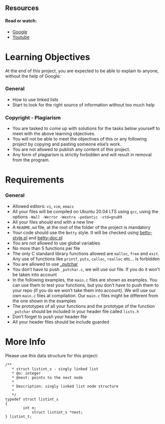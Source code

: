 ## Resources
#### Read or watch:
- [Google](https://alx-intranet.hbtn.io/rltoken/2-7-eVuWcPutbXf6YZZgiA)
- [Youtube](https://alx-intranet.hbtn.io/rltoken/wVWwl86ufLMsXeAigpxllg)
# Learning Objectives
At the end of this project, you are expected to be able to explain to anyone, without the help of Google:
### General
- How to use linked lists
- Start to look for the right source of information without too much help
### Copyright - Plagiarism
- You are tasked to come up with solutions for the tasks below yourself to meet with the above learning objectives.
- You will not be able to meet the objectives of this or any following project by copying and pasting someone else’s work.
- You are not allowed to publish any content of this project.
- Any form of plagiarism is strictly forbidden and will result in removal from the program.
# Requirements
### General
- Allowed editors: `vi`, `vim`, `emacs`
- All your files will be compiled on Ubuntu 20.04 LTS using `gcc`, using the options `-Wall -Werror -Wextra -pedantic -std=gnu89`
- All your files ahould end with a new line
- A `README.md` file, at the root of the folder of the project is mandatory
- Your code should use the `Betty` style. It will be checked using [betty-style.pl](https://github.com/holbertonschool/Betty/blob/master/betty-style.pl) and [betty-doc.pl](https://github.com/holbertonschool/Betty/blob/master/betty-doc.pl)
- You are not allowed to use global variables
- No more than 5 functions per file
- The only C standard library functions allowed are `malloc`, `free` and `exit`. Any use of functions like `printf`, `puts`, `calloc`, `realloc` etc… is forbidden
- You are allowed to use [_putchar](https://github.com/holbertonschool/_putchar.c/blob/master/_putchar.c)
- You don’t have to push `_putchar.c`, we will use our file. If you do it won’t be taken into account
- In the following examples, the `main.c` files are shown as examples. You can use them to test your functions, but you don’t have to push them to your repo (if you do we won’t take them into account). We will use our own `main.c` files at compilation. Our `main.c` files might be different from the one shown in the examples
- The prototypes of all your functions and the prototype of the function `_putchar` should be included in your header file called `lists.h`
- Don’t forget to push your header file
- All your header files should be include guarded
# More Info
Please use this data structure for this project:
```
/**
   * struct listint_s - singly linked list
   * @n: integer
   * @next: points to the next node
   *
   * Description: singly linked list node structure
   * 
   */
typedef struct listint_s
{
	    int n;
	        struct listint_s *next;
} listint_t;
```
